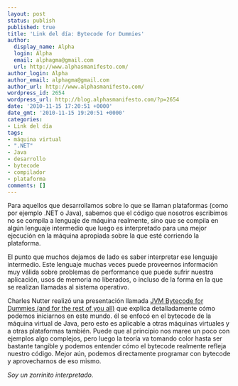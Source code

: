 ```yaml
---
layout: post
status: publish
published: true
title: 'Link del día: Bytecode for Dummies'
author:
  display_name: Alpha
  login: Alpha
  email: alphagma@gmail.com
  url: http://www.alphasmanifesto.com/
author_login: Alpha
author_email: alphagma@gmail.com
author_url: http://www.alphasmanifesto.com/
wordpress_id: 2654
wordpress_url: http://blog.alphasmanifesto.com/?p=2654
date: '2010-11-15 17:20:51 +0000'
date_gmt: '2010-11-15 19:20:51 +0000'
categories:
- Link del día
tags:
- máquina virtual
- ".NET"
- Java
- desarrollo
- bytecode
- compilador
- plataforma
comments: []
---
```


Para aquellos que desarrollamos sobre lo que se llaman plataformas (como por ejemplo .NET o Java), sabemos que el código que nosotros escribimos no se compila a lenguaje de máquina realmente, sino que se compila en algún lenguaje intermedio que luego es interpretado para una mejor ejecución en la máquina apropiada sobre la que esté corriendo la plataforma.

El punto que muchos dejamos de lado es saber interpretar ese lenguaje intermedio. Este lenguaje muchas veces puede proveernos información muy válida sobre problemas de performance que puede sufrir nuestra aplicación, usos de memoria no liberados, o incluso de la forma en la que se realizan llamadas al sistema operativo.

Charles Nutter realizó una presentación llamada <a href="http://www.slideshare.net/CharlesNutter/redev-2010-jvm-bytecode-for-dummies">JVM Bytecode for Dummies (and for the rest of you all)</a> que explica detalladamente cómo podemos iniciarnos en este mundo. él se enfocó en el bytecode de la máquina virtual de Java, pero esto es aplicable a otras máquinas virtuales y a otras plataformas también. Puede que al principio nos maree un poco con ejemplos algo complejos, pero luego la teoría va tomando color hasta ser bastante tangible y podemos entender cómo el bytecode realmente refleja nuestro código. Mejor aún, podemos directamente programar con bytecode y aprovecharnos de eso mismo.

_Soy un zorrinito interpretado._
